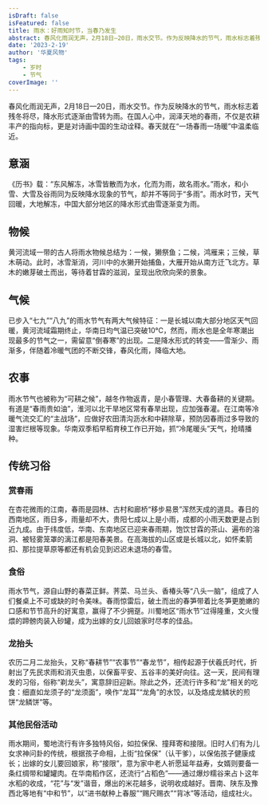 ```yaml
---
isDraft: false
isFeatured: false
title: 雨水：好雨知时节，当春乃发生
abstract: 春风化雨润无声，2月18日—20日，雨水交节。作为反映降水的节气，雨水标志着残冬将尽，降水形式逐渐由雪转为雨。
date: '2023-2-19'
author: '华夏风物'
tags:
    - 岁时
    - 节气
coverImage: ''
---
```


春风化雨润无声，2月18日—20日，雨水交节。作为反映降水的节气，雨水标志着残冬将尽，降水形式逐渐由雪转为雨。在国人心中，润泽天地的春雨，不仅是农耕丰产的指向标，更是对诗画中国的生动诠释。春天就在“一场春雨一场暖”中温柔临近。

## 意涵

《历书》载：“东风解冻，冰雪皆散而为水，化而为雨，故名雨水。”雨水，和小雪、大雪及谷雨同为反映降水现象的节气，却并不等同于“多雨”。雨水时节，天气回暖，大地解冻，中国大部分地区的降水形式由雪逐渐变为雨。

## 物候

黄河流域一带的古人将雨水物候总结为：一候，獭祭鱼；二候，鸿雁来；三候，草木萌动。此时，冰雪渐消，河川中的水獭开始捕鱼，大雁开始从南方迁飞北方。草木的嫩芽破土而出，等待着甘霖的滋润，呈现出欣欣向荣的景象。

## 气候

已步入“七九”“八九”的雨水节气有两大气候特征：一是长城以南大部分地区天气回暖，黄河流域霜期终止，华南日均气温已突破10℃，然而，雨水也是全年寒潮出现最多的节气之一，需留意“倒春寒”的出现。二是降水形式的转变——雪渐少、雨渐多，伴随着冷暖气团的不断交锋，春风化雨，降临大地。

## 农事

雨水节气也被称为“可耕之候”，越冬作物返青，是小春管理、大春备耕的关键期。有道是“春雨贵如油”，淮河以北干旱地区常有春旱出现，应加强春灌。在江南等冷暖气流交汇的“主战场”，应做好农田清沟沥水和中耕除草，预防因春雨过多导致的湿害烂根等现象。华南双季稻早稻育秧工作已开始，抓“冷尾暖头”天气，抢晴播种。

## 传统习俗

### 赏春雨

在杏花微雨的江南，春雨是园林、古村和廊桥“移步易景”浑然天成的道具。春日的西南地区，雨日多，雨量却不大，贵阳七成以上是小雨，成都的小雨天数更是占到近九成。由于纬度低，华南、东南地区已迎来春雨期，饱饮甘霖的茶山、遍布的溶洞、被轻雾笼罩的漓江都是阳春美景。在高海拔的山区或是长城以北，如怀柔箭扣、那拉提草原等都还有机会见到迟迟未退场的春雪。

### 食俗

雨水节气，源自山野的春菜正鲜。荠菜、马兰头、香椿头等“八头一脑”，组成了人们餐桌上不可或缺的时令美味。春雨惊雷后，破土而出的春笋带着比冬笋更脆嫩的口感和节节高升的好寓意，赢得了不少拥趸。川蜀地区“雨水节”过得隆重，文火慢煨的蹄髈肉装入砂罐，成为出嫁的女儿回娘家时尽孝的佳品。

### 龙抬头

农历二月二龙抬头，又称“春耕节”“农事节”“春龙节”，相传起源于伏羲氏时代，折射出了先民求雨和消灭虫患，以保畜平安、五谷丰的美好向往。这一天，民间有理发的习俗，俗称“剃龙头”，寓意辞旧迎新。除此之外，还流行许多和“龙”相关的吃食：细直如龙须子的“龙须面”，唤作“龙耳”“龙角”的水饺，以及烙成龙鳞状的煎饼“龙鳞饼”等。

### 其他民俗活动

雨水期间，蜀地流行有许多独特风俗，如拉保保、撞拜寄和接限。旧时人们有为儿女求神问卦的传统，根据孩子命相，上街“拉保保”（认干爹），以保佑孩子健康成长；出嫁的女儿要回娘家，称“接限”，意为家中老人祈愿延年益寿，女婿则要备一条红绸带和罐罐肉。在华南稻作区，还流行“占稻色”——通过爆炒糯谷来占卜这年水稻的收成，“花”与“发”谐音，爆出的米花越多，说明收成越好。晋南、陕东及豫西北等地有“中和节”，以“进书献种上春服”“赐尺赐衣”“背冰”等活动，组成社火。
